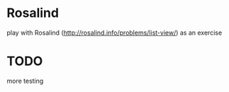 Rosalind
========

play with Rosalind (http://rosalind.info/problems/list-view/) as an exercise

TODO
====

more testing
